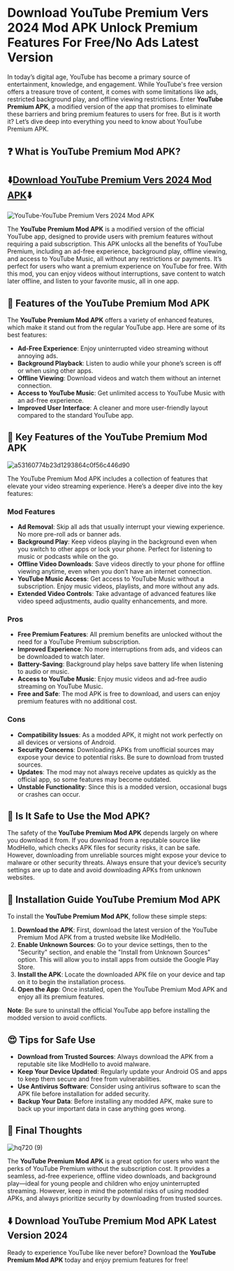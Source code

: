 # Download YouTube Premium Vers 2024 Mod APK Unlock Premium Features For Free/No Ads Latest Version
In today’s digital age, YouTube has become a primary source of entertainment, knowledge, and engagement. While YouTube's free version offers a treasure trove of content, it comes with some limitations like ads, restricted background play, and offline viewing restrictions. Enter **YouTube Premium APK**, a modified version of the app that promises to eliminate these barriers and bring premium features to users for free. But is it worth it? Let’s dive deep into everything you need to know about YouTube Premium APK.
## ❓ What is YouTube Premium Mod APK?

## ⬇️[Download YouTube Premium Vers 2024 Mod APK](https://modhello.com/youtube-premium/)⬇️
![YouTube-YouTube Premium Vers 2024 Mod APK](https://github.com/user-attachments/assets/cbe43b50-88ab-49d2-a67b-5ccbd08a3146)


The **YouTube Premium Mod APK** is a modified version of the official YouTube app, designed to provide users with premium features without requiring a paid subscription. This APK unlocks all the benefits of YouTube Premium, including an ad-free experience, background play, offline viewing, and access to YouTube Music, all without any restrictions or payments. It’s perfect for users who want a premium experience on YouTube for free. With this mod, you can enjoy videos without interruptions, save content to watch later offline, and listen to your favorite music, all in one app.

## 🧰 Features of the YouTube Premium Mod APK

The **YouTube Premium Mod APK** offers a variety of enhanced features, which make it stand out from the regular YouTube app. Here are some of its best features:

- **Ad-Free Experience**: Enjoy uninterrupted video streaming without annoying ads.
- **Background Playback**: Listen to audio while your phone’s screen is off or when using other apps.
- **Offline Viewing**: Download videos and watch them without an internet connection.
- **Access to YouTube Music**: Get unlimited access to YouTube Music with an ad-free experience.
- **Improved User Interface**: A cleaner and more user-friendly layout compared to the standard YouTube app.

## 🔐 Key Features of the YouTube Premium Mod APK

![a53160774b23d1293864c0f56c446d90](https://github.com/user-attachments/assets/691b60fb-476a-45a2-88b0-9c0ddb550915)


The YouTube Premium Mod APK includes a collection of features that elevate your video streaming experience. Here’s a deeper dive into the key features:

###  Mod Features

- **Ad Removal**: Skip all ads that usually interrupt your viewing experience. No more pre-roll ads or banner ads.
- **Background Play**: Keep videos playing in the background even when you switch to other apps or lock your phone. Perfect for listening to music or podcasts while on the go.
- **Offline Video Downloads**: Save videos directly to your phone for offline viewing anytime, even when you don’t have an internet connection.
- **YouTube Music Access**: Get access to YouTube Music without a subscription. Enjoy music videos, playlists, and more without any ads.
- **Extended Video Controls**: Take advantage of advanced features like video speed adjustments, audio quality enhancements, and more.

### Pros

- **Free Premium Features**: All premium benefits are unlocked without the need for a YouTube Premium subscription.
- **Improved Experience**: No more interruptions from ads, and videos can be downloaded to watch later.
- **Battery-Saving**: Background play helps save battery life when listening to audio or music.
- **Access to YouTube Music**: Enjoy music videos and ad-free audio streaming on YouTube Music.
- **Free and Safe**: The mod APK is free to download, and users can enjoy premium features with no additional cost.

### Cons

- **Compatibility Issues**: As a modded APK, it might not work perfectly on all devices or versions of Android.
- **Security Concerns**: Downloading APKs from unofficial sources may expose your device to potential risks. Be sure to download from trusted sources.
- **Updates**: The mod may not always receive updates as quickly as the official app, so some features may become outdated.
- **Unstable Functionality**: Since this is a modded version, occasional bugs or crashes can occur.

## 🤔 Is It Safe to Use the Mod APK?

The safety of the **YouTube Premium Mod APK** depends largely on where you download it from. If you download from a reputable source like ModHello, which checks APK files for security risks, it can be safe. However, downloading from unreliable sources might expose your device to malware or other security threats. Always ensure that your device’s security settings are up to date and avoid downloading APKs from unknown websites.

## 📖 Installation Guide YouTube Premium Mod APK

To install the **YouTube Premium Mod APK**, follow these simple steps:

1. **Download the APK**: First, download the latest version of the YouTube Premium Mod APK from a trusted website like ModHello.
2. **Enable Unknown Sources**: Go to your device settings, then to the "Security" section, and enable the "Install from Unknown Sources" option. This will allow you to install apps from outside the Google Play Store.
3. **Install the APK**: Locate the downloaded APK file on your device and tap on it to begin the installation process.
4. **Open the App**: Once installed, open the YouTube Premium Mod APK and enjoy all its premium features.

**Note**: Be sure to uninstall the official YouTube app before installing the modded version to avoid conflicts.

## 😍 Tips for Safe Use

- **Download from Trusted Sources**: Always download the APK from a reputable site like ModHello to avoid malware.
- **Keep Your Device Updated**: Regularly update your Android OS and apps to keep them secure and free from vulnerabilities.
- **Use Antivirus Software**: Consider using antivirus software to scan the APK file before installation for added security.
- **Backup Your Data**: Before installing any modded APK, make sure to back up your important data in case anything goes wrong.

## 🤔 Final Thoughts

![hq720 (9)](https://github.com/user-attachments/assets/cfe234be-8fb2-4578-80fc-728810248dab)


The **YouTube Premium Mod APK** is a great option for users who want the perks of YouTube Premium without the subscription cost. It provides a seamless, ad-free experience, offline video downloads, and background play—ideal for young people and children who enjoy uninterrupted streaming. However, keep in mind the potential risks of using modded APKs, and always prioritize security by downloading from trusted sources.

## ⬇️ Download YouTube Premium Mod APK Latest Version 2024

Ready to experience YouTube like never before? Download the **YouTube Premium Mod APK** today and enjoy premium features for free!
